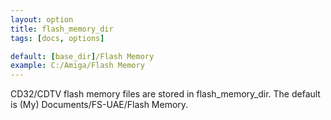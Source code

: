 ```yaml
---
layout: option
title: flash_memory_dir
tags: [docs, options]

default: [base_dir]/Flash Memory
example: C:/Amiga/Flash Memory
---
```


CD32/CDTV flash memory files are stored in flash_memory_dir.
The default is (My) Documents/FS-UAE/Flash Memory.
